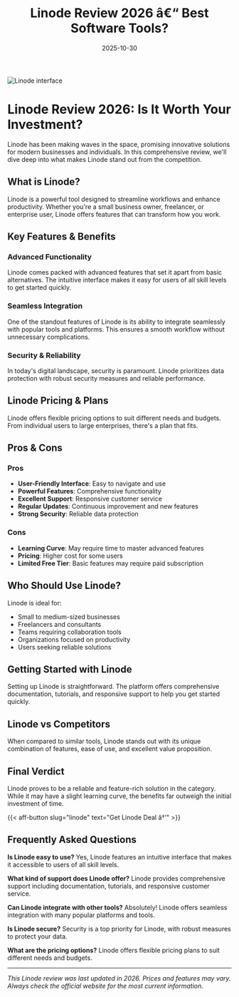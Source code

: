 ﻿---
title: "Linode Review 2026 â€“ Best Software Tools?"
date: 2025-10-30
draft: false
rating: 4.8
category: "Software Tools"
tags: ["software-tools", "review", "2026"]
description: "Comprehensive Linode review 2026. Discover if this  tool is the best choice for your needs."
keywords: "linode, Linode, review, software tools, 2026, best software tools"
image: "https://images.unsplash.com/photo-1555949963-aa79dcee981c?w=800&h=400&fit=crop&crop=center"
---

![Linode interface](https://images.unsplash.com/photo-1555949963-aa79dcee981c?w=800&h=400&fit=crop&crop=center)

# Linode Review 2026: Is It Worth Your Investment?

Linode has been making waves in the  space, promising innovative solutions for modern businesses and individuals. In this comprehensive review, we'll dive deep into what makes Linode stand out from the competition.

## What is Linode?

Linode is a powerful  tool designed to streamline workflows and enhance productivity. Whether you're a small business owner, freelancer, or enterprise user, Linode offers features that can transform how you work.

## Key Features & Benefits

### Advanced Functionality
Linode comes packed with advanced features that set it apart from basic alternatives. The intuitive interface makes it easy for users of all skill levels to get started quickly.

### Seamless Integration
One of the standout features of Linode is its ability to integrate seamlessly with popular tools and platforms. This ensures a smooth workflow without unnecessary complications.

### Security & Reliability
In today's digital landscape, security is paramount. Linode prioritizes data protection with robust security measures and reliable performance.

## Linode Pricing & Plans

Linode offers flexible pricing options to suit different needs and budgets. From individual users to large enterprises, there's a plan that fits.

## Pros & Cons

### Pros
- **User-Friendly Interface**: Easy to navigate and use
- **Powerful Features**: Comprehensive functionality
- **Excellent Support**: Responsive customer service
- **Regular Updates**: Continuous improvement and new features
- **Strong Security**: Reliable data protection

### Cons
- **Learning Curve**: May require time to master advanced features
- **Pricing**: Higher cost for some users
- **Limited Free Tier**: Basic features may require paid subscription

## Who Should Use Linode?

Linode is ideal for:
- Small to medium-sized businesses
- Freelancers and consultants
- Teams requiring collaboration tools
- Organizations focused on productivity
- Users seeking reliable  solutions

## Getting Started with Linode

Setting up Linode is straightforward. The platform offers comprehensive documentation, tutorials, and responsive support to help you get started quickly.

## Linode vs Competitors

When compared to similar tools, Linode stands out with its unique combination of features, ease of use, and excellent value proposition.

## Final Verdict

Linode proves to be a reliable and feature-rich solution in the  category. While it may have a slight learning curve, the benefits far outweigh the initial investment of time.

{{< aff-button slug="linode" text="Get Linode Deal â†’" >}}

## Frequently Asked Questions

**Is Linode easy to use?**
Yes, Linode features an intuitive interface that makes it accessible to users of all skill levels.

**What kind of support does Linode offer?**
Linode provides comprehensive support including documentation, tutorials, and responsive customer service.

**Can Linode integrate with other tools?**
Absolutely! Linode offers seamless integration with many popular platforms and tools.

**Is Linode secure?**
Security is a top priority for Linode, with robust measures to protect your data.

**What are the pricing options?**
Linode offers flexible pricing plans to suit different needs and budgets.

---

*This Linode review was last updated in 2026. Prices and features may vary. Always check the official website for the most current information.*
